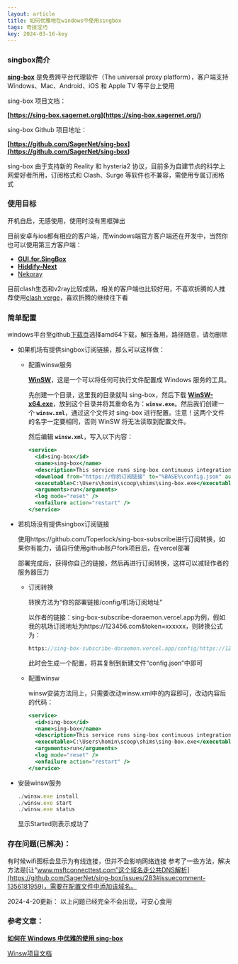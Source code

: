 ```yaml
---
layout: article
title: 如何优雅地在windows中使用singbox
tags: 奇技淫巧
key: 2024-03-16-key
---
```


### singbox简介

**[sing-box](https://sing-box.sagernet.org/)** 是免费跨平台代理软件（The universal proxy platform），客户端支持 Windows、Mac、Android、iOS 和 Apple TV 等平台上使用
<!--more-->

sing-box 项目文档：

**[https://sing-box.sagernet.org](https://sing-box.sagernet.org/)**

sing-box Github 项目地址：

**[https://github.com/SagerNet/sing-box](https://github.com/SagerNet/sing-box)**

sing-box 由于支持新的 Reality 和 hysteria2 协议，目前多为自建节点的科学上网爱好者所用，订阅格式和 Clash、Surge 等软件也不兼容，需使用专属订阅格式

### 使用目标

开机自启，无感使用，使用时没有黑框弹出

目前安卓与ios都有相应的客户端，而windows端官方客户端还在开发中，当然你也可以使用第三方客户端：

- **[GUI.for.SingBox](https://github.com/GUI-for-Cores/GUI.for.SingBox)**
- **[Hiddify-Next](https://github.com/hiddify/hiddify-next)**
- [Nekoray](https://github.com/MatsuriDayo/nekoray)

目前clash生态和v2ray比较成熟，相关的客户端也比较好用，不喜欢折腾的人推荐使用[clash verge](https://github.com/clash-verge-rev/clash-verge-rev)，喜欢折腾的继续往下看

### 简单配置

windows平台至github[下载页](https://github.com/SagerNet/sing-box/releases)选择amd64下载，解压备用，路径随意，请勿删除

- 如果机场有提供singbox订阅链接，那么可以这样做：
    - 配置winsw服务
        
        **[WinSW](https://github.com/winsw/winsw)**，这是一个可以将任何可执行文件配置成 Windows 服务的工具。
        
        先创建一个目录，这里我的目录就叫 sing-box，然后下载 **[WinSW-x64.exe](https://github.com/winsw/winsw/releases/tag/v2.12.0)**，放到这个目录并将其重命名为：**`winsw.exe`**。然后我们创建一个 **`winsw.xml`**，通过这个文件对 sing-box 进行配置。注意！这两个文件的名字一定要相同，否则 WinSW 将无法读取到配置文件。
        
        然后编辑 **`winsw.xml`**，写入以下内容：
        
        ```jsx
        <service>
          <id>sing-box</id>
          <name>sing-box</name>
          <description>This service runs sing-box continuous integration system.</description>
          <download from="https://你的订阅链接" to="%BASE%\config.json" auth="sspi" />
          <executable>C:\Users\homin\scoop\shims\sing-box.exe</executable> <!-- 这里替换为你的绝对路径-->
          <arguments>run</arguments>
          <log mode="reset" />
          <onfailure action="restart" />
        </service>
        ```
        
- 若机场没有提供singbox订阅链接
    
    使用https://github.com/Toperlock/sing-box-subscribe进行订阅转换，如果你有能力，请自行使用github账户fork项目后，在vercel部署
    
    部署完成后，获得你自己的链接，然后再进行订阅转换，这样可以减轻作者的服务器压力
    
    - 订阅转换
        
        转换方法为“你的部署链接/config/机场订阅地址”
        
        以作者的链接：sing-box-subscribe-doraemon.vercel.app为例，假如我的机场订阅地址为https://123456.com&token=xxxxxx，则转换公式为：
        
        ```jsx
        https://sing-box-subscribe-doraemon.vercel.app/config/https://123456.com&token=xxxxxx
        ```
        
        此时会生成一个配置，将其复制到新建文件“config.json”中即可
        
    - 配置winsw
        
        winsw安装方法同上，只需要改动winsw.xml中的内容即可，改动内容后的代码：
        
        ```jsx
        <service>
          <id>sing-box</id>
          <name>sing-box</name>
          <description>This service runs sing-box continuous integration system.</description>
          <executable>C:\Users\homin\scoop\shims\sing-box.exe</executable> <!-- 这里替换为你的绝对路径-->
          <arguments>run</arguments>
          <log mode="reset" />
          <onfailure action="restart" />
        </service>
        ```
        
- 安装winsw服务
    
    ```jsx
    ./winsw.exe install
    ./winsw.exe start
    ./winsw.exe status
    ```
    
    显示Started则表示成功了
    

### 存在问题(已解决)：

有时候wifi图标会显示为有线连接，但并不会影响网络连接
参考了一些方法，解决方法是[让“www.msftconnecttest.com”这个域名走公共DNS解析](https://github.com/SagerNet/sing-box/issues/283#issuecomment-1356181959)，需要在配置文件中添加该域名。

2024-4-20更新：
以上问题已经完全不会出现，可安心食用

### 参考文章：

**[如何在 Windows 中优雅的使用 sing-box](https://www.hauhau.cn/blog/proxy/sing-box-on-windows)**

[Winsw项目文档](https://github.com/winsw/winsw/blob/v3/docs/xml-config-file.md)
